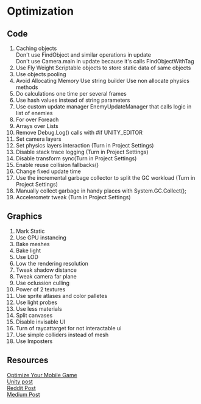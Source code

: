 # Optimization   

## Code  

1. Caching objects  
  Don't use FindObject and similar operations in update  
  Don't use Camera.main in update because it's calls FindObjectWithTag  
2. Use Fly Weight
  Scriptable objects to store static data of same objects    
3. Use objects pooling  
4. Avoid Allocating Memory
   Use string builder
   Use non allocate physics methods
6. Do calculations one time per several frames
7. Use hash values instead of string parameters 
8. Use custom update manager 
   EnemyUpdateManager that calls logic in list of enemies
9. For over Foreach
10. Arrays over Lists
11. Remove Debug.Log() calls with #if UNITY_EDITOR
13. Set camera layers
14. Set physics layers interaction (Turn in Project Settings)   
15. Disable stack trace logging (Turn in Project Settings)
16. Disable transform sync(Turn in Project Settings)
17. Enable reuse collision fallbacks()
18. Change fixed update time
19. Use the incremental garbage collector to split the GC workload (Turn in Project Settings)
20. Manually collect garbage in handy places with System.GC.Collect();
21. Accelerometr tweak (Turn in Project Settings)


## Graphics  

1. Mark Static
2. Use GPU instancing
3. Bake meshes  
4. Bake light
5. Use LOD
6. Low the rendering resolution
7. Tweak shadow distance
8. Tweak camera far plane
9. Use oclussion culling
10. Power of 2 textures
11. Use sprite atlases and color palletes
12. Use light probes
13. Use less materials
14. Split canvases
15. Disable invisable UI
16. Turn of raycattarget for not interactable ui
17. Use simple colliders instead of mesh
18. Use Imposters
   

## Resources
[Optimize Your Mobile Game](https://unity.com/ru/resources/unity-e-book-optimize-your-mobile-game-performance?ungated=true)  
[Unity post](https://blog.unity.com/games/optimize-your-mobile-game-performance-expert-tips-on-graphics-and-assets)  
[Reddit Post](https://www.reddit.com/r/Unity3D/comments/njrqhu/big_thread_of_optimization_tips/)  
[Medium Post](https://medium.com/lonely-vertex-development/how-we-optimised-our-scripts-in-unity-447924863b3a)  
